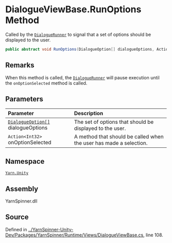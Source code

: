 <!-- This file was generated by a tool. Do not edit this file by hand. -->

# DialogueViewBase.RunOptions Method

Called by the [`DialogueRunner`](/api/csharp/yarn.unity/dialoguerunner.md) to signal that a set
of options should be displayed to the user.


```csharp
public abstract void RunOptions(DialogueOption[] dialogueOptions, Action<int> onOptionSelected)
```
## Remarks

When this method is called, the [`DialogueRunner`](/api/csharp/yarn.unity/dialoguerunner.md)
will pause execution until the `onOptionSelected` method is
called.


## Parameters
|Parameter|Description|
|:---|:---|
|[`DialogueOption[]`](/api/csharp/yarn.unity/dialogueoption.md) dialogueOptions|The set of options that should be displayed to the user.|
|`Action<Int32>` onOptionSelected|A method that should be called when the user has made a selection.|


## Namespace
[`Yarn.Unity`](/api/csharp/yarn.unity/README.md)

## Assembly
YarnSpinner.dll

## Source
Defined in [../YarnSpinner-Unity-Dev/Packages/YarnSpinner/Runtime/Views/DialogueViewBase.cs](https://github.com/YarnSpinnerTool/YarnSpinner-Unity//blob/develop/Runtime/Views/DialogueViewBase.cs#L108), line 108.

